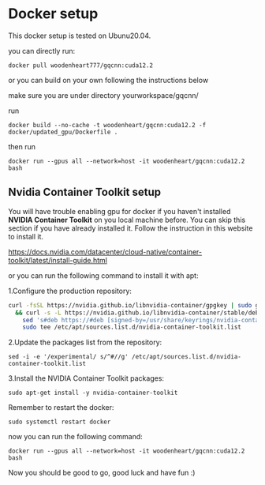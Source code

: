 # Docker setup

This docker setup is tested on Ubunu20.04.

you can directly run:

`docker pull woodenheart777/gqcnn:cuda12.2`

or you can build on your own following the instructions below

make sure you are under directory yourworkspace/gqcnn/

run

`docker build --no-cache -t woodenheart/gqcnn:cuda12.2 -f docker/updated_gpu/Dockerfile .`

then run 

`docker run --gpus all --network=host -it woodenheart/gqcnn:cuda12.2 bash`


## Nvidia Container Toolkit setup

You will have trouble enabling gpu for docker if you haven't installed **NVIDIA Container Toolkit** on you local machine before. You can skip this section if you have already installed it. Follow the instruction in this website to install it. 

https://docs.nvidia.com/datacenter/cloud-native/container-toolkit/latest/install-guide.html

or you can run the following command to install it with apt:

1.Configure the production repository:
   
```bash
curl -fsSL https://nvidia.github.io/libnvidia-container/gpgkey | sudo gpg --dearmor -o /usr/share/keyrings/nvidia-container-toolkit-keyring.gpg \
  && curl -s -L https://nvidia.github.io/libnvidia-container/stable/deb/nvidia-container-toolkit.list | \
    sed 's#deb https://#deb [signed-by=/usr/share/keyrings/nvidia-container-toolkit-keyring.gpg] https://#g' | \
    sudo tee /etc/apt/sources.list.d/nvidia-container-toolkit.list
```

2.Update the packages list from the repository:

`sed -i -e '/experimental/ s/^#//g' /etc/apt/sources.list.d/nvidia-container-toolkit.list`

3.Install the NVIDIA Container Toolkit packages:

`sudo apt-get install -y nvidia-container-toolkit`

Remember to restart the docker:

`sudo systemctl restart docker`

now you can run the following command:

`docker run --gpus all --network=host -it woodenheart/gqcnn:cuda12.2 bash`

Now you should be good to go, good luck and have fun :)
